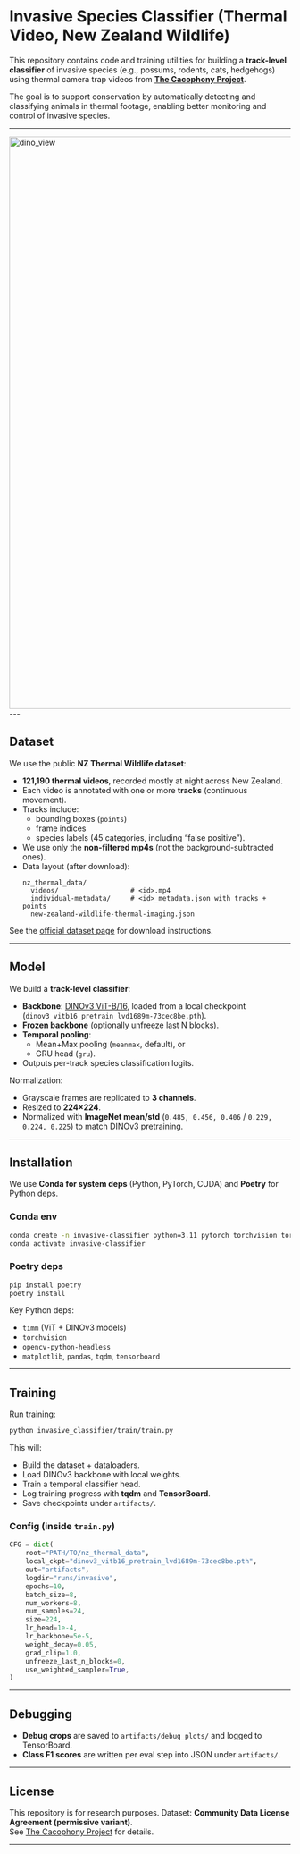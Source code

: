 # Invasive Species Classifier (Thermal Video, New Zealand Wildlife)

This repository contains code and training utilities for building a **track-level classifier** of invasive species (e.g., possums, rodents, cats, hedgehogs) using thermal camera trap videos from **[The Cacophony Project](https://cacophony.org.nz/)**.  

The goal is to support conservation by automatically detecting and classifying animals in thermal footage, enabling better monitoring and control of invasive species.

---
<img width="1536" height="1024" alt="dino_view" src="https://github.com/user-attachments/assets/3baad5e7-3736-4673-9cd8-c54434b5f2b7" />
---

## Dataset

We use the public **NZ Thermal Wildlife dataset**:

- **121,190 thermal videos**, recorded mostly at night across New Zealand.
- Each video is annotated with one or more **tracks** (continuous movement).
- Tracks include:
  - bounding boxes (`points`)
  - frame indices
  - species labels (45 categories, including “false positive”).
- We use only the **non-filtered mp4s** (not the background-subtracted ones).
- Data layout (after download):
  ```
  nz_thermal_data/
    videos/                  # <id>.mp4
    individual-metadata/     # <id>_metadata.json with tracks + points
    new-zealand-wildlife-thermal-imaging.json
  ```

See the [official dataset page](https://lila.science/datasets/new-zealand-wildlife-thermal-imaging/) for download instructions.

---

## Model

We build a **track-level classifier**:

- **Backbone**: [DINOv3 ViT-B/16](https://github.com/facebookresearch/dinov3), loaded from a local checkpoint (`dinov3_vitb16_pretrain_lvd1689m-73cec8be.pth`).
- **Frozen backbone** (optionally unfreeze last N blocks).
- **Temporal pooling**:
  - Mean+Max pooling (`meanmax`, default), or
  - GRU head (`gru`).
- Outputs per-track species classification logits.

Normalization:  
- Grayscale frames are replicated to **3 channels**.  
- Resized to **224×224**.  
- Normalized with **ImageNet mean/std** (`0.485, 0.456, 0.406` / `0.229, 0.224, 0.225`) to match DINOv3 pretraining.

---

## Installation

We use **Conda for system deps** (Python, PyTorch, CUDA) and **Poetry** for Python deps.

### Conda env

```bash
conda create -n invasive-classifier python=3.11 pytorch torchvision torchaudio -c pytorch -c nvidia -c conda-forge
conda activate invasive-classifier
```

### Poetry deps

```bash
pip install poetry
poetry install
```

Key Python deps:  
- `timm` (ViT + DINOv3 models)  
- `torchvision`  
- `opencv-python-headless`  
- `matplotlib`, `pandas`, `tqdm`, `tensorboard`

---

## Training

Run training:

```bash
python invasive_classifier/train/train.py
```

This will:
- Build the dataset + dataloaders.
- Load DINOv3 backbone with local weights.
- Train a temporal classifier head.
- Log training progress with **tqdm** and **TensorBoard**.
- Save checkpoints under `artifacts/`.

### Config (inside `train.py`)

```python
CFG = dict(
    root="PATH/TO/nz_thermal_data",
    local_ckpt="dinov3_vitb16_pretrain_lvd1689m-73cec8be.pth",
    out="artifacts",
    logdir="runs/invasive",
    epochs=10,
    batch_size=8,
    num_workers=8,
    num_samples=24,
    size=224,
    lr_head=1e-4,
    lr_backbone=5e-5,
    weight_decay=0.05,
    grad_clip=1.0,
    unfreeze_last_n_blocks=0,
    use_weighted_sampler=True,
)
```

---

## Debugging

- **Debug crops** are saved to `artifacts/debug_plots/` and logged to TensorBoard.
- **Class F1 scores** are written per eval step into JSON under `artifacts/`.

---

## License

This repository is for research purposes. Dataset: **Community Data License Agreement (permissive variant)**.  
See [The Cacophony Project](https://cacophony.org.nz/) for details.

---
